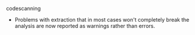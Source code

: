 codescanning
* Problems with extraction that in most cases won't completely break the analysis are now reported as warnings rather than errors.

